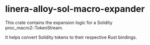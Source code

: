 # linera-alloy-sol-macro-expander

This crate contains the expansion logic for a Solidity proc_macro2::TokenStream.

It helps convert Solidity tokens to their respective Rust bindings. 